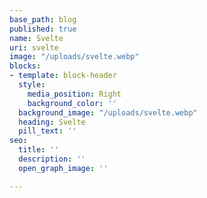 ```yaml
---
base_path: blog
published: true
name: Svelte
uri: svelte
image: "/uploads/svelte.webp"
blocks:
- template: block-header
  style:
    media_position: Right
    background_color: ''
  background_image: "/uploads/svelte.webp"
  heading: Svelte
  pill_text: ''
seo:
  title: ''
  description: ''
  open_graph_image: ''

---
```

